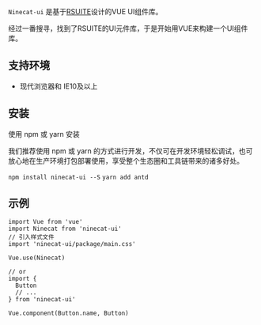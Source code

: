 

`Ninecat-ui` 是基于[RSUITE](https://rsuitejs.com/design/default/index.html)设计的VUE UI组件库。

经过一番搜寻，找到了RSUITE的UI元件库，于是开始用VUE来构建一个UI组件库。

## 支持环境
 - 现代浏览器和 IE10及以上

## 安装

使用 npm 或 yarn 安装

我们推荐使用 npm 或 yarn 的方式进行开发，不仅可在开发环境轻松调试，也可放心地在生产环境打包部署使用，享受整个生态圈和工具链带来的诸多好处。

`npm install ninecat-ui --S`
`yarn add antd`

## 示例

```
import Vue from 'vue'
import Ninecat from 'ninecat-ui'
// 引入样式文件
import 'ninecat-ui/package/main.css'

Vue.use(Ninecat)

// or
import {
  Button
  // ...
} from 'ninecat-ui'

Vue.component(Button.name, Button)
```